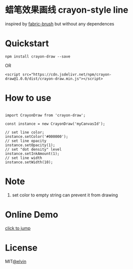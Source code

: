 # 蜡笔效果画线 crayon-style line

inspired by [fabric-brush](https://tennisonchan.github.io/fabric-brush/) but without any dependences

# Quickstart

`npm install crayon-draw --save`

OR

`<script src="https://cdn.jsdelivr.net/npm/crayon-draw@1.0.0/dist/crayon-draw.min.js"></script>`

# How to use

```JS

import CrayonDraw from 'crayon-draw';

const instance = new CrayonDraw('myCanvasId');

// set line color;
instance.setColor('#000000');
// set line opacity
instance.setOpacity(1);
// set "dot density" level
instance.setInkAmount(1);
// set line width
instance.setWidth(10);

```

# Note

1.  set color to empty string can prevent it from drawing

# Online Demo

[click to jump](https://elvinzhu.github.io/crayon-draw/)

# License

MIT[@elvin](https://github.com/elvinzhu)
